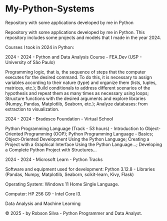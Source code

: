 # My-Python-Systems
Repository with some applications developed by me in Python

Repository with some applications developed by me in Python. This repository includes some projects and models that I made in the year 2024.

Courses I took in 2024 in Python:

2024 - 2024 - 
Python and Data Analysis Course - FEA.Dev (USP - University of São Paulo)

Programming logic, that is, the sequence of steps that the computer executes for the desired command. To do this, it is necessary to assign variables according to their nature (type) and organize them (lists, tuples, matrices, etc.); Build conditionals to address different scenarios of the hypothesis and repeat them as many times as necessary using loops; Structure functions with the desired arguments and explore libraries (Numpy, Pandas, Matplotlib, Seaborn, etc.); Analyze databases: from extraction to visualization.

2024 - 2024 - 
Bradesco Foundation - Virtual School

Python Programming Language (Track - 53 hours) - Introduction to Object-Oriented Programming (OOP); Python Programming Language - Basics; Object-Oriented Development Using the Python Language; Creating a Project with a Graphical Interface Using the Python Language...; Developing a Complete Python Project with Structures...

2024 - 2024 - Microsoft Learn - Python Tracks

Software and equipment used for development: Python 3.12.8 - Libraries (Pandas, Numpy, Matplotlib, Seaborn, scikit-learn, Kivy, Flask)

Operating System: Windows 11 Home Single Language.

Computer: HP 256 G9 - Intel Core I3.

Data Analysis and Machine Learning

© 2025 - by Robson Silva - Python Programmer and Data Analyst.
